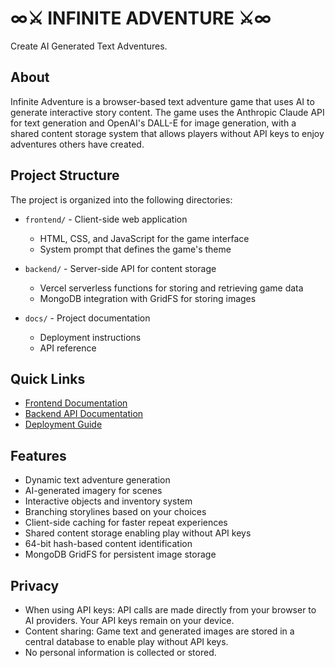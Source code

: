 # ∞⚔️ INFINITE ADVENTURE ⚔️∞

Create AI Generated Text Adventures.

## About

Infinite Adventure is a browser-based text adventure game that uses AI to generate interactive story content. The game uses the Anthropic Claude API for text generation and OpenAI's DALL-E for image generation, with a shared content storage system that allows players without API keys to enjoy adventures others have created.

## Project Structure

The project is organized into the following directories:

- `frontend/` - Client-side web application
  - HTML, CSS, and JavaScript for the game interface
  - System prompt that defines the game's theme
  
- `backend/` - Server-side API for content storage
  - Vercel serverless functions for storing and retrieving game data
  - MongoDB integration with GridFS for storing images
  
- `docs/` - Project documentation
  - Deployment instructions
  - API reference

## Quick Links

- [Frontend Documentation](frontend/README.md)
- [Backend API Documentation](backend/README.md)
- [Deployment Guide](docs/DEPLOYMENT.md)

## Features

- Dynamic text adventure generation
- AI-generated imagery for scenes
- Interactive objects and inventory system
- Branching storylines based on your choices
- Client-side caching for faster repeat experiences
- Shared content storage enabling play without API keys
- 64-bit hash-based content identification
- MongoDB GridFS for persistent image storage

## Privacy

- When using API keys: API calls are made directly from your browser to AI providers. Your API keys remain on your device.
- Content sharing: Game text and generated images are stored in a central database to enable play without API keys.
- No personal information is collected or stored.